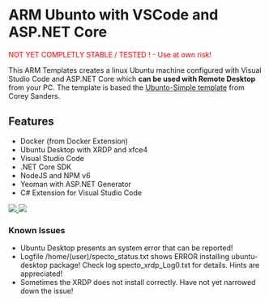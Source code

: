
# ARM Ubunto with VSCode and ASP.NET Core

<p style="color:red">NOT YET COMPLETLY STABLE / TESTED ! - Use at own risk!</p>

This ARM Templates creates a linux Ubuntu machine configured with Visual Studio Code 
and ASP.NET Core which <b>can be used with Remote Desktop</b> from your PC. 
The template is based the <a href="https://github.com/Azure/azure-quickstart-templates/tree/master/docker-simple-on-ubuntu">Ubunto-Simple template</a> from Corey Sanders.

## Features  
- Docker (from Docker Extension)
- Ubuntu Desktop with XRDP and xfce4 
- Visual Studio Code
- .NET Core SDK
- NodeJS and NPM v6
- Yeoman with ASP.NET Generator
- C# Extension for Visual Studio Code

<a href="https://portal.azure.com/#create/Microsoft.Template/uri/https:%2F%2Fraw.githubusercontent.com%2FSpectoLogic%2FARM-Templates%2Fmaster%2FUbuntoXRDPVSCode%2FUbuntoXRDPVSCode%2FTemplates%2FUbuntuVSCode.json" target="_blank">
    <img src="http://azuredeploy.net/deploybutton.png"/>
</a>
<a href="http://armviz.io/#/?load=https:%2F%2Fraw.githubusercontent.com%2FSpectoLogic%2FARM-Templates%2Fmaster%2FUbuntoXRDPVSCode%2FUbuntoXRDPVSCode%2FTemplates%2FUbuntuVSCode.json" target="_blank">
    <img src="http://armviz.io/visualizebutton.png"/>
</a>

### Known Issues
- Ubuntu Desktop presents an system error that can be reported!
- Logfile /home/(user)/specto_status.txt shows ERROR installing ubuntu-desktop package! Check log specto_xrdp_Log0.txt for details. Hints are appreciated! 
- Sometimes the XRDP does not install correctly. Have not yet narrowed down the issue!
